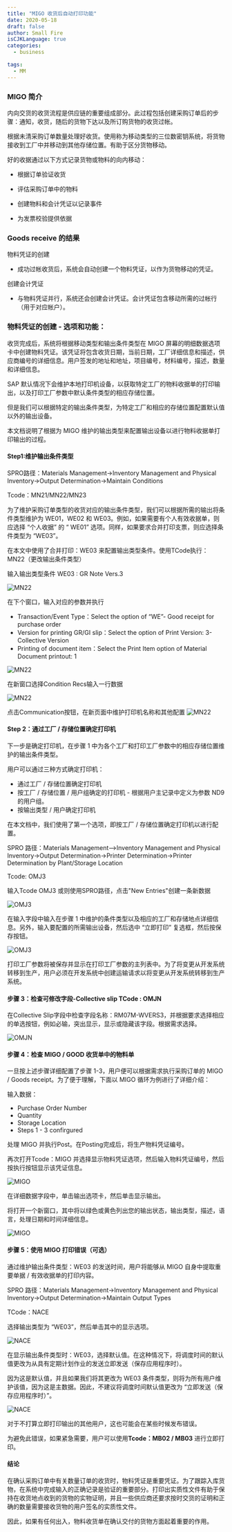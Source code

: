 ```yaml
---
title: "MIGO 收货后自动打印功能"
date: 2020-05-18
draft: false
author: Small Fire
isCJKLanguage: true
categories: 
  - business

tags: 
  - MM
---
```




### MIGO 简介

内向交货的收货流程是供应链的重要组成部分。此过程包括创建采购订单后的步骤：通知，收货，随后的货物下达以及所订购货物的收货过帐。

根据未清采购订单数量处理好收货。使用称为移动类型的三位数密钥系统，将货物接收到工厂中并移动到其他存储位置。有助于区分货物移动。

好的收据通过以下方式记录货物或物料的向内移动：

- 根据订单验证收货

- 评估采购订单中的物料

- 创建物料和会计凭证以记录事件

- 为发票校验提供依据

### Goods receive 的结果

物料凭证的创建

- 成功过帐收货后，系统会自动创建一个物料凭证，以作为货物移动的凭证。

创建会计凭证

- 与物料凭证并行，系统还会创建会计凭证。会计凭证包含移动所需的过帐行（用于对应帐户）。

### 物料凭证的创建 - 选项和功能：

收货完成后，系统将根据移动类型和输出条件类型在 MIGO 屏幕的明细数据选项卡中创建物料凭证。该凭证将包含收货日期，当前日期，工厂详细信息和描述，供应商编号的详细信息。用户签发的地址和地址，项目编号，材料编号，描述，数量和详细信息。

SAP 默认情况下会维护本地打印机设备，以获取特定工厂的物料收据单的打印输出，以及打印工厂参数中默认条件类型的相应存储位置。

但是我们可以根据特定的输出条件类型，为特定工厂和相应的存储位置配置默认值以外的输出设备。

本文档说明了根据为 MIGO 维护的输出类型来配置输出设备以进行物料收据单打印输出的过程。

#### Step1:维护输出条件类型

SPRO路径：Materials Management->Inventory Management and Physical Inventory->Output Determination->Maintain Conditions 

Tcode：MN21/MN22/MN23

为了维护采购订单类型的收货对应的输出条件类型，我们可以根据所需的输出将条件类型维护为 WE01，WE02 和 WE03。例如，如果需要有个人有效收据单，则应选择 “个人收据” 的 “ WE01” 选项。同样，如果要求合并打印支票，则应选择条件类型为 “WE03”。

在本文中使用了合并打印：WE03 来配置输出类型条件。使用TCode执行：MN22（更改输出条件类型）

输入输出类型条件 WE03 : GR Note Vers.3

![MN22](/images/MMGR/MIGO_OUTPUT_DEVICES1.png)

在下个窗口，输入对应的参数并执行

- Transaction/Event Type：Select the option of “WE”- Good receipt for purchase order
- Version for printing GR/GI slip：Select the option of Print Version: 3- Collective Version
- Printing of document item：Select the Print Item option of Material Document printout: 1

![MN22](/images/MMGR/MIGO_OUTPUT_DEVICES2.png)

在新窗口选择Condition Recs输入一行数据

![MN22](/images/MMGR/MIGO_OUTPUT_DEVICES3.png)

点击Communication按钮，在新页面中维护打印机名称和其他配置
![MN22](/images/MMGR/MIGO_OUTPUT_DEVICES4.png)

#### Step 2：通过工厂 / 存储位置确定打印机

下一步是确定打印机，在步骤 1 中为各个工厂和打印工厂参数中的相应存储位置维护的输出条件类型。

用户可以通过三种方式确定打印机：

- 通过工厂 / 存储位置确定打印机
- 按工厂 / 存储位置 / 用户组确定的打印机 - 根据用户主记录中定义为参数 ND9 的用户组。
- 按输出类型 / 用户确定打印机

在本文档中，我们使用了第一个选项，即按工厂 / 存储位置确定打印机以进行配置。

SPRO 路径：Materials Management–>Inventory Management and Physical Inventory->Output Determination->Printer Determination->Printer 
Determination by Plant/Storage Location

Tcode: OMJ3

输入Tcode OMJ3 或则使用SPRO路径，点击"New Entries"创建一条新数据

![OMJ3](/images/MMGR/MIGO_OUTPUT_DEVICES5.png)

在输入字段中输入在步骤 1 中维护的条件类型以及相应的工厂和存储地点详细信息。另外，输入要配置的所需输出设备，然后选中 “立即打印” 复选框，然后按保存按钮。

![OMJ3](/images/MMGR/MIGO_OUTPUT_DEVICES6.png)

打印工厂参数将被保存并显示在打印工厂参数的主列表中。为了将变更从开发系统转移到生产，用户必须在开发系统中创建运输请求以将变更从开发系统转移到生产系统。

#### 步骤 3：检查可修改字段-Collective slip TCode : OMJN

在Collective Slip字段中检查字段名称：RM07M-WVERS3，并根据要求选择相应的单选按钮，例如必输，突出显示，显示或隐藏该字段。根据需求选择。

![OMJN](/images/MMGR/MIGO_OUTPUT_DEVICES7.png)

#### 步骤 4：检查 MIGO / GOOD 收货单中的物料单

一旦按上述步骤详细配置了步骤 1-3，用户便可以根据需求执行采购订单的 MIGO / Goods receipt。为了便于理解，下面以 MIGO 循环为例进行了详细介绍： 

输入数据：

- Purchase Order Number
- Quantity
- Storage Location
- Steps 1 - 3 confirgured

处理 MIGO 并执行Post。在Posting完成后，将生产物料凭证编号。

再次打开Tcode：MIGO 并选择显示物料凭证选项，然后输入物料凭证编号，然后按执行按钮显示该凭证信息。

![MIGO](/images/MMGR/MIGO_OUTPUT_DEVICES8.png)

在详细数据字段中，单击输出选项卡，然后单击显示输出。

将打开一个新窗口，其中将以绿色或黄色列出您的输出状态，输出类型，描述，语言，处理日期和时间详细信息。

![MIGO](/images/MMGR/MIGO_OUTPUT_DEVICES9.png)

#### 步骤 5：使用 MIGO 打印错误（可选）

通过维护输出条件类型：WE03 的发送时间，用户将能够从 MIGO 自身中提取重要单据 / 有效收据单的打印内容。

SPRO 路径：Materials Management->Inventory Management and Physical Inventory->Output Determination->Maintain Output Types

TCode：NACE

选择输出类型为 “WE03”，然后单击其中的显示选项。

![NACE](/images/MMGR/MIGO_OUTPUT_DEVICES10.png)

在显示输出条件类型时：WE03，选择默认值。在这种情况下，将调度时间的默认值更改为从具有定期计划作业的发送立即发送（保存应用程序时）。

因为这是默认值，并且如果我们将其更改为 WE03 条件类型，则将为所有用户维护该值，因为这是主数据。因此，不建议将调度时间默认值更改为 “立即发送（保存应用程序时）”。

![NACE](/images/MMGR/MIGO_OUTPUT_DEVICES11.png)

对于不打算立即打印输出的其他用户，这也可能会在某些时候发布错误。

为避免此错误，如果紧急需要，用户可以使用**Tcode：MB02 / MB03** 进行立即打印。

#### 结论

在确认采购订单中有关数量订单的收货时，物料凭证是重要凭证。为了跟踪入库货物，在系统中完成输入的正确记录是验证的重要部分。打印出实质性文件有助于保持在收货地点收到的货物的实物证明，并且一些供应商还要求按时交货的证明和正确的数量需要接收货物的用户签名的实质性文件。

因此，如果有任何出入，物料收货单在确认交付的货物方面起着重要的作用。
